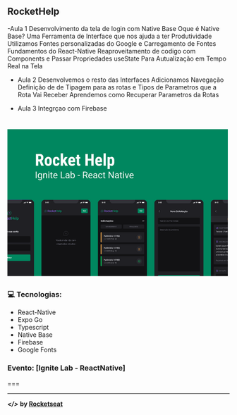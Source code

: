 ## RocketHelp
-Aula 1
 Desenvolvimento da tela de login com Native Base
 Oque é Native Base? Uma Ferramenta de Interface que nos ajuda
 a ter Produtividade
 Utilizamos Fontes personalizadas do Google e Carregamento de Fontes
 Fundamentos do React-Native
 Reaproveitamento de codigo com Components e Passar Propriedades
 useState Para Autualização em Tempo Real na Tela

- Aula 2
  Desenvolvemos o resto das Interfaces
  Adicionamos Navegação
  Definição de de Tipagem para as rotas e Tipos de Parametros
  que a Rota Vai Receber
  Aprendemos como Recuperar Parametros da Rotas

- Aula 3
  Integrçao com Firebase

![](./.github/rockethelp_capa.png)
===

### :computer: Tecnologias:
- React-Native
- Expo Go
- Typescript
- Native Base
- Firebase
- Google Fonts

### Evento: [Ignite Lab - ReactNative]
===

---
***</>*** **by [Rocketseat](https://github.com/rocketseat-education)**
